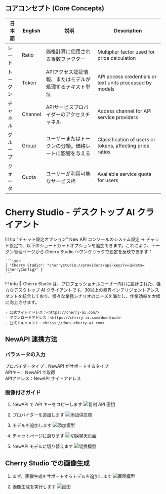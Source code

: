 ## コアコンセプト (Core Concepts)

| 日本語 | English | 説明 | Description |
|------|---------|------|-------------|
| レート | Ratio | 価格計算に使用される乗数ファクター | Multiplier factor used for price calculation |
| トークン | Token | APIアクセス認証情報、またはモデルが処理するテキスト単位 | API access credentials or text units processed by models |
| チャネル | Channel | APIサービスプロバイダーのアクセスチャネル | Access channel for API service providers |
| グループ | Group | ユーザーまたはトークンの分類。価格レートに影響を与える | Classification of users or tokens, affecting price ratios |
| クォータ | Quota | ユーザーが利用可能なサービス枠 | Available service quota for users |

# Cherry Studio - デスクトップ AI クライアント
!!! tip "チャット設定オプション"
    New API コンソールのシステム設定 -> チャット設定で、以下のショートカットオプションを追加できます。これにより、トークン管理ページから Cherry Studio へワンクリックで設定を反映できます：

    ```json
    { "Cherry Studio": "cherrystudio://providers/api-keys?v=1&data={cherryConfig}" }
    ```
!!! info
    🍒 Cherry Studio は、プロフェッショナルユーザー向けに設計された、強力なデスクトップ AI クライアントです。30以上の業界インテリジェントアシスタントを統合しており、様々な業務シナリオのニーズを満たし、作業効率を大幅に向上させます。

    - 公式サイトアドレス：<https://cherry-ai.com/>
    - ダウンロードアドレス：<https://cherry-ai.com/download>
    - 公式ドキュメント：<https://docs.cherry-ai.com>

## NewAPI 連携方法

### パラメータの入力

プロバイダータイプ：NewAPI がサポートするタイプ  
APIキー：NewAPI で取得  
APIアドレス：NewAPI サイトアドレス  

### 画像付きガイド

1. NewAPI で API キーをコピーします
![复制 API 密钥](../assets/cherry_studio/copy_api_key.png)

2. プロバイダーを追加します
![添加供应商](../assets/cherry_studio/add_provider.png)

3. モデルを追加します
![添加模型](../assets/cherry_studio/add_models.png)

4. チャットページに戻ります
![切换聊天页面](../assets/cherry_studio/back_to_chat.png)

5. NewAPI モデルに切り替えます
![切换模型](../assets/cherry_studio/switch_model.png)

## Cherry Studio での画像生成

1. まず、画像生成をサポートするモデルを追加します
![画图模型](../assets/cherry_studio/add_paint_models.png)

2. 画像生成を実行します
![画图](../assets/cherry_studio/paint.png)